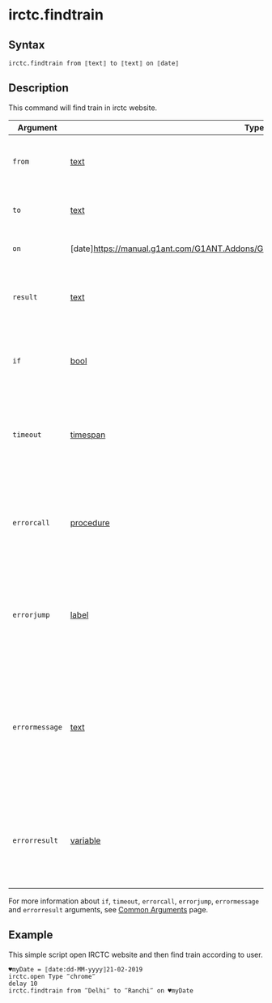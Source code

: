 # irctc.findtrain

## Syntax

```G1ANT
irctc.findtrain from ⟦text⟧ to ⟦text⟧ on ⟦date⟧
```

## Description


This command will find train in irctc website.

| Argument        | Type | Required | Default Value | Description |
| --------        | ---- | -------- | ------------- | ----------- |
| `from`       | [text](https://manual.g1ant.com/link/G1ANT.Language/G1ANT.Language/Structures/TextStructure.md) |yes  |                  |Enter the station name from where you want to depart |
| `to`      | [text](https://manual.g1ant.com/link/G1ANT.Language/G1ANT.Language/Structures/TextStructure.md) |yes   |                 |Enter the station name where you want to arive |
| `on`      | [date]https://manual.g1ant.com/G1ANT.Addons/G1ANT.Language/Structures/DateStructure.md |yes   |                 |Enter date in formate (dd-mm-yyyy) |
|  `result`  | [text](https://manual.g1ant.com/link/G1ANT.Language/G1ANT.Language/Structures/TextStructure.md)  |no   | ♥result   |Name of a variable where the command's result will be stored |
| `if`  | [bool](https://manual.g1ant.com/link/G1ANT.Language/G1ANT.Language/Structures/BooleanStructure.md) | no       | true                                                        | Executes the command only if a specified condition is true   |
| `timeout` | [timespan](https://manual.g1ant.com/link/G1ANT.Language/G1ANT.Language/Structures/TimeSpanStructure.md) | no       | [♥timeoutcommand](https://manual.g1ant.com/link/G1ANT.Language/G1ANT.Addon.Core/Variables/TimeoutCommandVariable.md) | Specifies time in milliseconds for G1ANT.Robot to wait for the command to be executed |
| `errorcall`| [procedure](https://manual.g1ant.com/link/G1ANT.Language/G1ANT.Language/Structures/ProcedureStructure.md) | no       |                                                             | Name of a procedure to call when the command throws an exception or when a given `timeout` expires |
| `errorjump`| [label](https://manual.g1ant.com/link/G1ANT.Language/G1ANT.Language/Structures/LabelStructure.md) | no       |                                                             | Name of the label to jump to when the command throws an exception or when a given `timeout` expires |
| `errormessage` | [text](https://manual.g1ant.com/link/G1ANT.Language/G1ANT.Language/Structures/TextStructure.md) | no       |                                                             | A message that will be shown in case the command throws an exception or when a given `timeout` expires, and no `errorjump` argument is specified |
| `errorresult`  | [variable](https://manual.g1ant.com/link/G1ANT.Language/G1ANT.Language/Structures/VariableStructure.md) | no       |                                                             | Name of a variable that will store the returned exception. The variable will be of [error](https://manual.g1ant.com/link/G1ANT.Language/G1ANT.Language/Structures/ErrorStructure.md) structure  |

For more information about `if`, `timeout`, `errorcall`, `errorjump`, `errormessage` and `errorresult` arguments, see [Common Arguments](https://manual.g1ant.com/link/G1ANT.Manual/appendices/common-arguments.md) page.

## Example

This simple script open IRCTC website and then find train according to user.
```G1ANT
♥myDate = ⟦date:dd-MM-yyyy⟧21-02-2019
irctc.open Type ‴chrome‴ 
delay 10
irctc.findtrain from ‴Delhi‴ to ‴Ranchi‴ on ♥myDate
```
